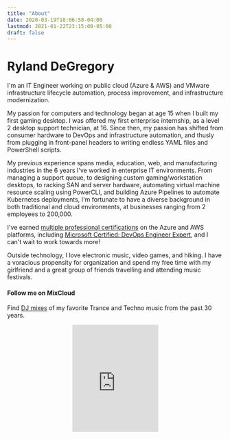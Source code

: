```yaml
---
title: "About"
date: 2020-03-19T18:06:58-04:00
lastmod: 2021-01-22T23:15:00-05:00
draft: false
---
```


# Ryland DeGregory

I'm an IT Engineer working on public cloud (Azure &amp; AWS) and VMware infrastructure lifecycle automation, process improvement, and infrastructure modernization.

My passion for computers and technology began at age 15 when I built my first gaming desktop. I was offered my first enterprise internship, as a level 2 desktop support technician, at 16. Since then, my passion has shifted from consumer hardware to DevOps and infrastructure automation, and thusly from plugging in front-panel headers to writing endless YAML files and PowerShell scripts.

My previous experience spans media, education, web, and manufacturing industries in the 6 years I've worked in enterprise IT environments. From managing a support queue, to designing custom gaming/workstation desktops, to racking SAN and server hardware, automating virtual machine resource scaling using PowerCLI, and building Azure Pipelines to automate Kubernetes deployments, I'm fortunate to have a diverse background in both traditional and cloud environments, at businesses ranging from 2 employees to 200,000.

I've earned [multiple professional certifications](https://www.youracclaim.com/users/ryland-degregory/badges) on the Azure and AWS platforms, including [Microsoft Certified: DevOps Engineer Expert](https://docs.microsoft.com/en-us/learn/certifications/devops-engineer), and I can't wait to work towards more!

Outside technology, I love electronic music, video games, and hiking. I have a voracious propensity for organization and spend my free time with my girlfriend and a great group of friends travelling and attending music festivals.

#### Follow me on MixCloud

Find [DJ mixes](https://www.mixcloud.com/rylanddegregory/) of my favorite Trance and Techno music from the past 30 years.

<p align="center"><iframe width="200" height="250" src="https://www.mixcloud.com/widget/follow/?u=%2Frylanddegregory%2F&hide_followers=1" frameborder="0" ></iframe></p>
